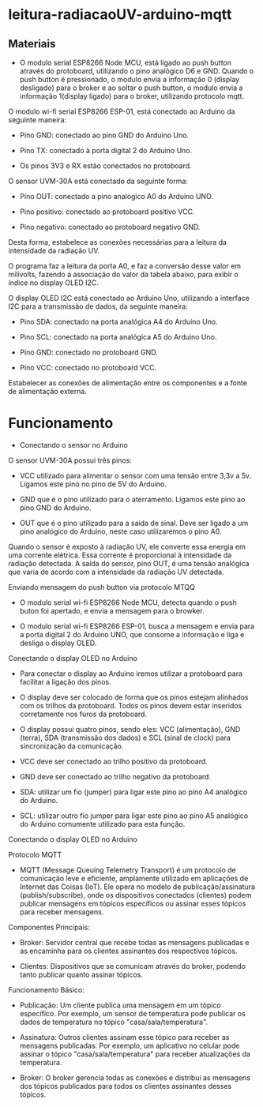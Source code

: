 # leitura-radiacaoUV-arduino-mqtt

## Materiais 

- O modulo serial ESP8266 Node MCU, está ligado ao push button através do protoboard, utilizando o pino analógico D6 e GND.  Quando o push button  é pressionado, o modulo envia a informação 0 (display desligado) para o broker e ao soltar o push button, o modulo envia a informação 1(display ligado) para o broker, utilizando protocolo mqtt.  

O modulo wi-fi serial ESP8266 ESP-01, está conectado ao Arduino da seguinte maneira: 

- Pino GND: conectado ao pino GND do Arduino Uno.		 

- Pino TX: conectado à porta digital 2 do Arduino Uno. 

- Os pinos 3V3 e RX estão conectados no protoboard. 

O sensor UVM-30A está conectado da seguinte forma:  

- Pino OUT: conectado a pino analógico A0 do Arduino UNO. 

- Pino positivo: conectado ao protoboard positivo VCC.  

- Pino negativo: conectado ao protoboard negativo GND.  

Desta forma, estabelece as conexões necessárias para a leitura da intensidade da radiação UV. 

O programa faz a leitura da porta A0, e faz a conversão desse valor em milivolts, fazendo a associação do valor da tabela abaixo, para exibir o índice no display OLED I2C.   

O display OLED I2C está conectado ao Arduino Uno, utilizando a interface I2C para a transmissão de dados, da seguinte maneira:  

- Pino SDA: conectado na porta analógica A4 do Arduino Uno. 

- Pino SCL: conectado na porta analógica A5 do Arduino Uno.  

- Pino GND: conectado no protoboard GND. 

- Pino VCC: conectado no protoboard VCC.  

Estabelecer as conexões de alimentação entre os componentes e a fonte de alimentação externa. 

# Funcionamento  

- Conectando o sensor no Arduino 

O sensor UVM-30A possui três pinos:  

- VCC utilizado para alimentar o sensor com uma tensão entre 3,3v a 5v. Ligamos este pino no pino de 5V do Arduino. 

- GND que é o pino utilizado para o aterramento. Ligamos este pino ao pino GND do Arduino. 

- OUT que é o pino utilizado para a saída de sinal. Deve ser ligado a um pino analógico do Arduino, neste caso utilizaremos o pino A0. 

Quando o sensor é exposto à radiação UV, ele converte essa energia em uma corrente elétrica. Essa corrente é proporcional à intensidade da radiação detectada. A saída do sensor, pino OUT, é uma tensão analógica que varia de acordo com a intensidade da radiação UV detectada. 

Enviando mensagem do push button via protocolo MTQQ 

- O modulo serial wi-fi ESP8266 Node MCU, detecta quando o push buton foi apertado, e envia a mensagem para o browker. 

- O modulo serial wi-fi ESP8266 ESP-01, busca a mensagem e envia para a porta digital 2 do Arduino UNO, que consome a informação e liga e desliga o display OLED. 

Conectando o display OLED no Arduino 

- Para conectar o display ao Arduino iremos utilizar a protoboard para facilitar a ligação dos pinos. 

- O display deve ser colocado de forma que os pinos estejam alinhados com os trilhos da protoboard. Todos os pinos devem estar inseridos corretamente nos furos da protoboard. 

- O display possui quatro pinos, sendo eles: VCC (alimentação), GND (terra), SDA (transmissão dos dados) e SCL (sinal de clock) para sincronização da comunicação. 

- VCC deve ser conectado ao trilho positivo da protoboard. 

- GND deve ser conectado ao trilho negativo da protoboard. 

- SDA: utilizar um fio (jumper) para ligar este pino ao pino A4 analógico do Arduino. 

- SCL: utilizar outro fio jumper para ligar este pino ao pino A5 analógico do Arduino comumente utilizado para esta função. 

Conectando o display OLED no Arduino 

Protocolo MQTT

- MQTT (Message Queuing Telemetry Transport) é um protocolo de comunicação leve e eficiente, amplamente utilizado em aplicações de Internet das Coisas (IoT). Ele opera no modelo de publicação/assinatura (publish/subscribe), onde os dispositivos conectados (clientes) podem publicar mensagens em tópicos específicos ou assinar esses tópicos para receber mensagens. 

Componentes Principais: 

- Broker: Servidor central que recebe todas as mensagens publicadas e as encaminha para os clientes assinantes dos respectivos tópicos. 

- Clientes: Dispositivos que se comunicam através do broker, podendo tanto publicar quanto assinar tópicos. 

Funcionamento Básico: 

- Publicação: Um cliente publica uma mensagem em um tópico específico. Por exemplo, um sensor de temperatura pode publicar os dados de temperatura no tópico "casa/sala/temperatura". 

- Assinatura: Outros clientes assinam esse tópico para receber as mensagens publicadas. Por exemplo, um aplicativo no celular pode assinar o tópico "casa/sala/temperatura" para receber atualizações da temperatura. 

- Broker: O broker gerencia todas as conexões e distribui as mensagens dos tópicos publicados para todos os clientes assinantes desses tópicos. 

